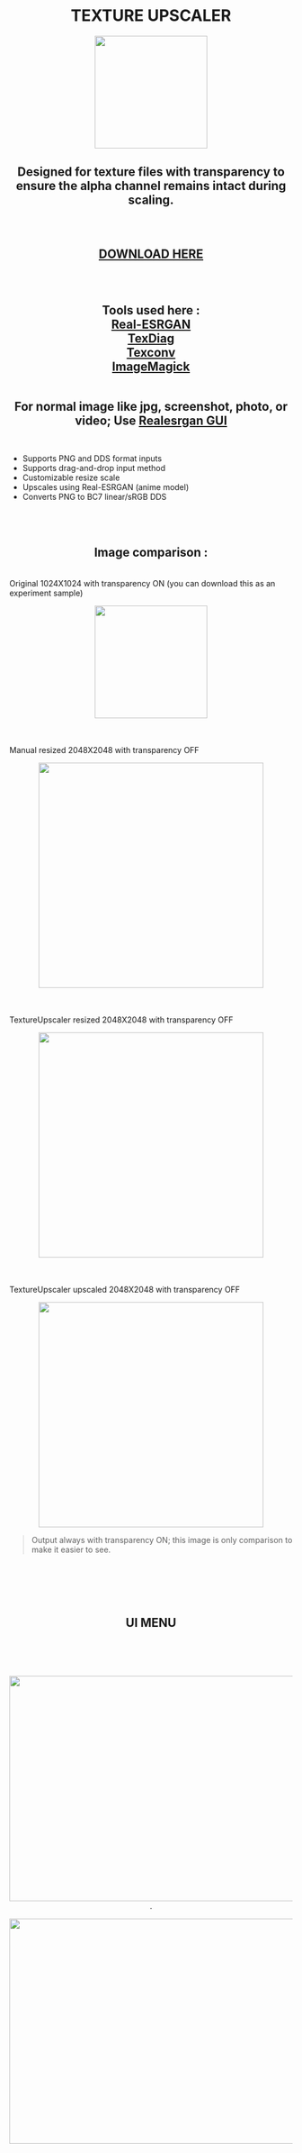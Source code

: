 <h1 align="center">
TEXTURE UPSCALER
</h1>

<p align="center">
  <img width="200" height="200" src=https://github.com/user-attachments/assets/ed9a942d-a674-4e2f-8652-ca7d76f29ad5>
</p>

<h2 align="center">
Designed for texture files with transparency to ensure the alpha channel remains intact during scaling. <br><br><br>


[DOWNLOAD HERE](https://github.com/eroge69/TextureUpscaler/releases/latest) <br></br><br></br>
Tools used here : <br>
[Real-ESRGAN](https://github.com/xinntao/Real-ESRGAN?tab=readme-ov-file#portable-executable-files-ncnn) <br>
[TexDiag](https://github.com/microsoft/DirectXTex/wiki/texdiag)<br>
[Texconv](https://github.com/microsoft/DirectXTex/wiki/Texconv)<br>
[ImageMagick](https://github.com/imagemagick/imagemagick)<br><br>


For normal image like jpg, screenshot, photo, or video; Use [Realesrgan GUI ](https://github.com/eroge69/RealesrganGUI) <br><br>
</h2>

- Supports PNG and DDS format inputs
- Supports drag-and-drop input method
- Customizable resize scale
- Upscales using Real-ESRGAN (anime model)
- Converts PNG to BC7 linear/sRGB DDS
  
<br><br><h2 align="center">Image comparison : </h2><br>
Original 1024X1024 with transparency ON (you can download this as an experiment sample)<br>
<p align="center">
  <img width="200" height="200" src=https://github.com/user-attachments/assets/a0c22892-d98a-4c4e-9539-641db5144119>
</p>
<br><br> Manual resized 2048X2048 with transparency OFF <br>
<p align="center">
  <img width="400" height="400" src=https://github.com/user-attachments/assets/87ef07e4-54d9-4050-b61d-94500779dabd>
</p>
<br><br> TextureUpscaler resized 2048X2048 with transparency OFF <br>
<p align="center">
  <img width="400" height="400" src=https://github.com/user-attachments/assets/5820d37a-b081-4869-976d-1265fc95311e>
</p>
<br><br> TextureUpscaler upscaled 2048X2048 with transparency OFF <br>
<p align="center">
  <img width="400" height="400" src=https://github.com/user-attachments/assets/c9b1e4c2-58e9-4668-bf5f-a2e060980bfe>
</p>

> Output always with transparency ON; this image is only comparison to make it easier to see.
<br>

<br><br><h2 align="center">UI MENU</h2><br><br><br>
<p align="center">
 <img width="621" height="400" src=https://github.com/user-attachments/assets/6478ae6f-c81b-40de-97fc-10b4116096ed>
<br>.</p>

<p align="center">
 <img width="621" height="400" src=https://github.com/user-attachments/assets/888d590f-8dc3-4744-8736-59181851856d>

</p>


